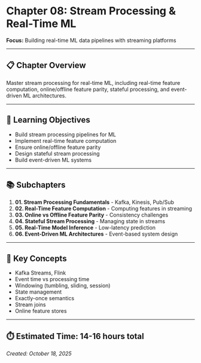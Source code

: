 # Chapter 08: Stream Processing & Real-Time ML

**Focus:** Building real-time ML data pipelines with streaming platforms

---

## 📋 Chapter Overview

Master stream processing for real-time ML, including real-time feature computation, online/offline feature parity, stateful processing, and event-driven ML architectures.

---

## 🎯 Learning Objectives

- Build stream processing pipelines for ML
- Implement real-time feature computation
- Ensure online/offline feature parity
- Design stateful stream processing
- Build event-driven ML systems

---

## 📚 Subchapters

1. **01. Stream Processing Fundamentals** - Kafka, Kinesis, Pub/Sub
2. **02. Real-Time Feature Computation** - Computing features in streaming
3. **03. Online vs Offline Feature Parity** - Consistency challenges
4. **04. Stateful Stream Processing** - Managing state in streams
5. **05. Real-Time Model Inference** - Low-latency prediction
6. **06. Event-Driven ML Architectures** - Event-based system design

---

## 🔑 Key Concepts

- Kafka Streams, Flink
- Event time vs processing time
- Windowing (tumbling, sliding, session)
- State management
- Exactly-once semantics
- Stream joins
- Online feature stores

---

## ⏱️ Estimated Time: 14-16 hours total

*Created: October 18, 2025*
